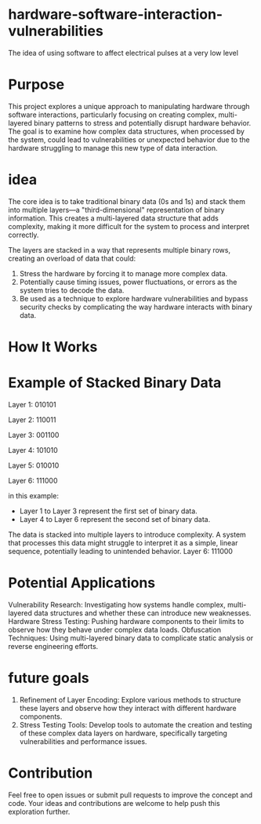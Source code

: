 # hardware-software-interaction-vulnerabilities
The idea of using software to affect electrical pulses at a very low level

# Purpose
This project explores a unique approach to manipulating hardware through software interactions, particularly focusing on creating complex, multi-layered binary patterns to stress and potentially disrupt hardware behavior. The goal is to examine how complex data structures, when processed by the system, could lead to vulnerabilities or unexpected behavior due to the hardware struggling to manage this new type of data interaction.

# idea
The core idea is to take traditional binary data (0s and 1s) and stack them into multiple layers—a "third-dimensional" representation of binary information. This creates a multi-layered data structure that adds complexity, making it more difficult for the system to process and interpret correctly.

The layers are stacked in a way that represents multiple binary rows, creating an overload of data that could:

1. Stress the hardware by forcing it to manage more complex data.
2. Potentially cause timing issues, power fluctuations, or errors as the system tries to decode the data.
3. Be used as a technique to explore hardware vulnerabilities and bypass security checks by complicating the way hardware interacts with binary data.

# How It Works
# Example of Stacked Binary Data

Layer 1:  010101

Layer 2:  110011

Layer 3:  001100


Layer 4:  101010

Layer 5:  010010

Layer 6:  111000

in this example:

* Layer 1 to Layer 3 represent the first set of binary data.
* Layer 4 to Layer 6 represent the second set of binary data.

The data is stacked into multiple layers to introduce complexity. A system that processes this data might struggle to interpret it as a simple, linear sequence, potentially leading to unintended behavior.
Layer 6:  111000

# Potential Applications
Vulnerability Research: Investigating how systems handle complex, multi-layered data structures and whether these can introduce new weaknesses.
Hardware Stress Testing: Pushing hardware components to their limits to observe how they behave under complex data loads.
Obfuscation Techniques: Using multi-layered binary data to complicate static analysis or reverse engineering efforts.

# future goals
1. Refinement of Layer Encoding: Explore various methods to structure these layers and observe how they interact with different hardware components.
2. Stress Testing Tools: Develop tools to automate the creation and testing of these complex data layers on hardware, specifically targeting vulnerabilities and 
   performance issues.

# Contribution
Feel free to open issues or submit pull requests to improve the concept and code. Your ideas and contributions are welcome to help push this exploration further.



